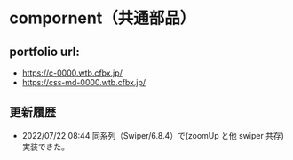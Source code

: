 # compornent（共通部品）

## portfolio url:

- https://c-0000.wtb.cfbx.jp/
- https://css-md-0000.wtb.cfbx.jp/

## 更新履歴

- 2022/07/22 08:44 同系列（Swiper/6.8.4）で(zoomUp と他 swiper 共存)実装できた。
